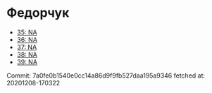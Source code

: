# Федорчук
- [35: NA](35.md)
- [36: NA](36.md)
- [37: NA](37.md)
- [38: NA](38.md)
- [39: NA](39.md)

Commit: 7a0fe0b1540e0cc14a86d9f9fb527daa195a9346
 fetched at: 20201208-170322
